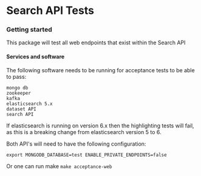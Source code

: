 Search API Tests
================

### Getting started

This package will test all web endpoints that exist within the Search API

#### Services and software

The following software needs to be running for acceptance tests to be able to
pass:

```text
mongo db
zookeeper
kafka
elasticsearch 5.x
dataset API
search API
```

If elasticsearch is running on version 6.x then the highlighting tests will fail,
as this is a breaking change from elasticsearch version 5 to 6.

Both API's will need to have the following configuration:

```
export MONGODB_DATABASE=test ENABLE_PRIVATE_ENDPOINTS=false
```

Or one can run make `make acceptance-web`

